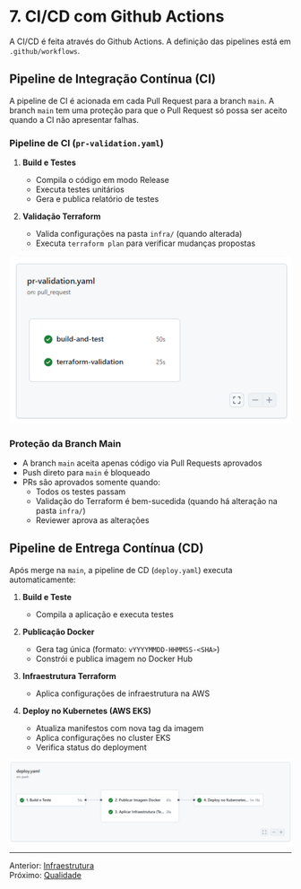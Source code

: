 # 7. CI/CD com Github Actions

A CI/CD é feita através do Github Actions. A definição das pipelines está em `.github/workflows`.

## Pipeline de Integração Contínua (CI)

A pipeline de CI é acionada em cada Pull Request para a branch `main`. A branch `main` tem uma proteção para que o Pull Request só possa ser aceito quando a CI não apresentar falhas.

### Pipeline de CI (`pr-validation.yaml`)

1. **Build e Testes**
   - Compila o código em modo Release
   - Executa testes unitários
   - Gera e publica relatório de testes

2. **Validação Terraform**
   - Valida configurações na pasta `infra/` (quando alterada)
   - Executa `terraform plan` para verificar mudanças propostas

![Pipeline de Integração Contínua](attachments/pipeline_ci.png)

### Proteção da Branch Main

- A branch `main` aceita apenas código via Pull Requests aprovados
- Push direto para `main` é bloqueado
- PRs são aprovados somente quando:
  - Todos os testes passam
  - Validação do Terraform é bem-sucedida (quando há alteração na pasta `infra/`)
  - Reviewer aprova as alterações

## Pipeline de Entrega Contínua (CD)

Após merge na `main`, a pipeline de CD (`deploy.yaml`) executa automaticamente:

1. **Build e Teste**
   - Compila a aplicação e executa testes

2. **Publicação Docker**
   - Gera tag única (formato: `vYYYYMMDD-HHMMSS-<SHA>`)
   - Constrói e publica imagem no Docker Hub

3. **Infraestrutura Terraform**
   - Aplica configurações de infraestrutura na AWS

4. **Deploy no Kubernetes (AWS EKS)**
   - Atualiza manifestos com nova tag da imagem
   - Aplica configurações no cluster EKS
   - Verifica status do deployment

![Pipeline de Entrega Contínua](attachments/pipeline_cd.png)

---
Anterior: [Infraestrutura](6_infraestrutura.md)  
Próximo: [Qualidade](8_qualidade.md)